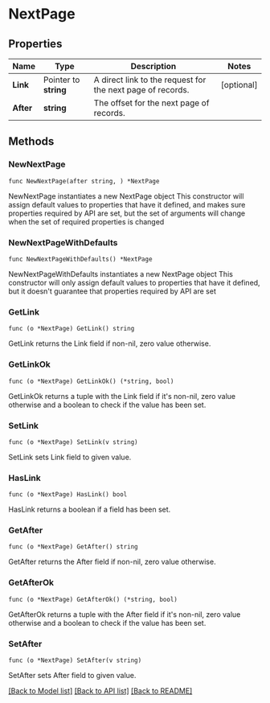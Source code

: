 # NextPage

## Properties

Name | Type | Description | Notes
------------ | ------------- | ------------- | -------------
**Link** | Pointer to **string** | A direct link to the request for the next page of records. | [optional] 
**After** | **string** | The offset for the next page of records. | 

## Methods

### NewNextPage

`func NewNextPage(after string, ) *NextPage`

NewNextPage instantiates a new NextPage object
This constructor will assign default values to properties that have it defined,
and makes sure properties required by API are set, but the set of arguments
will change when the set of required properties is changed

### NewNextPageWithDefaults

`func NewNextPageWithDefaults() *NextPage`

NewNextPageWithDefaults instantiates a new NextPage object
This constructor will only assign default values to properties that have it defined,
but it doesn't guarantee that properties required by API are set

### GetLink

`func (o *NextPage) GetLink() string`

GetLink returns the Link field if non-nil, zero value otherwise.

### GetLinkOk

`func (o *NextPage) GetLinkOk() (*string, bool)`

GetLinkOk returns a tuple with the Link field if it's non-nil, zero value otherwise
and a boolean to check if the value has been set.

### SetLink

`func (o *NextPage) SetLink(v string)`

SetLink sets Link field to given value.

### HasLink

`func (o *NextPage) HasLink() bool`

HasLink returns a boolean if a field has been set.

### GetAfter

`func (o *NextPage) GetAfter() string`

GetAfter returns the After field if non-nil, zero value otherwise.

### GetAfterOk

`func (o *NextPage) GetAfterOk() (*string, bool)`

GetAfterOk returns a tuple with the After field if it's non-nil, zero value otherwise
and a boolean to check if the value has been set.

### SetAfter

`func (o *NextPage) SetAfter(v string)`

SetAfter sets After field to given value.



[[Back to Model list]](../README.md#documentation-for-models) [[Back to API list]](../README.md#documentation-for-api-endpoints) [[Back to README]](../README.md)


